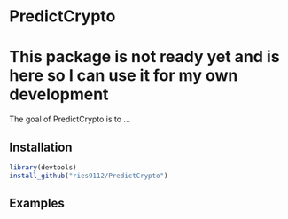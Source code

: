 
# PredictCrypto

# This package is not ready yet and is here so I can use it for my own development

<!-- badges: start -->
<!-- badges: end -->

The goal of PredictCrypto is to ...

## Installation

``` r
library(devtools)
install_github("ries9112/PredictCrypto")
```

## Examples
